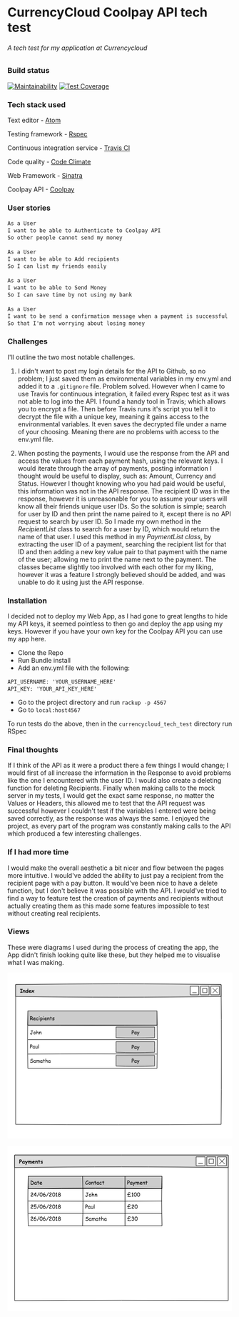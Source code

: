 # CurrencyCloud Coolpay API tech test

###### A tech test for my application at Currencycloud

### Build status

[![Maintainability](https://api.codeclimate.com/v1/badges/dcca0f8e11e2c566a12b/maintainability)](https://codeclimate.com/github/Raefey/currencycloud_tech_test/maintainability)
[![Test Coverage](https://api.codeclimate.com/v1/badges/dcca0f8e11e2c566a12b/test_coverage)](https://codeclimate.com/github/Raefey/currencycloud_tech_test/test_coverage)

### Tech stack used
Text editor - [Atom](https://atom.io/)

Testing framework - [Rspec](http://rspec.info/)

Continuous integration service - [Travis CI](https://travis-ci.org/)

Code quality - [Code Climate](https://codeclimate.com/)

Web Framework - [Sinatra](http://sinatrarb.com/)

Coolpay API - [Coolpay](https://coolpayapi.docs.apiary.io/)
### User stories

```
As a User
I want to be able to Authenticate to Coolpay API
So other people cannot send my money

As a User
I want to be able to Add recipients
So I can list my friends easily

As a User
I want to be able to Send Money
So I can save time by not using my bank

As a User
I want to be send a confirmation message when a payment is successful
So that I'm not worrying about losing money
```

### Challenges
I'll outline the two most notable challenges.

1. I didn't want to post my login details for the API to Github, so no problem; I just saved them as environmental variables in my env.yml and added it to a `.gitignore` file. Problem solved. However when I came to use Travis for continuous integration, it failed every Rspec test as it was not able to log into the API. I found a handy tool in Travis; which allows  you to encrypt a file. Then before Travis runs it's script you tell it to decrypt the file with a unique key, meaning it gains access to the environmental variables. It even saves the decrypted file under a name of your choosing. Meaning there are no problems with access to the env.yml file.

2. When posting the payments, I would use the response from the API and access the values from each payment hash, using the relevant keys. I would iterate through the array of payments, posting information I thought would be useful to display, such as: Amount, Currency and Status. However I thought knowing who you had paid would be useful, this information was not in the API response. The recipient ID was in the response, however it is unreasonable for you to assume your users will know all their friends unique user IDs. So the solution is simple; search for user by ID and then print the name paired to it, except there is no API request to search by user ID. So I made my own method in the *RecipientList* class to search for a user by ID, which would return the name of that user. I used this method in my *PaymentList class*, by extracting the user ID of a payment, searching the recipient list for that ID and then adding a new key value pair to that payment with the name of the user; allowing me to print the name next to the payment. The classes became slightly too involved with each other for my liking, however it was a feature I strongly believed should be added, and was unable to do it using just the API response.

### Installation

I decided not to deploy my Web App, as I had gone to great lengths to hide my API keys, it seemed pointless to then go and deploy the app using my keys. However if you have your own key for the Coolpay API you can use my app here.

- Clone the Repo
- Run Bundle install
- Add an env.yml file with the following:
```
API_USERNAME: 'YOUR_USERNAME_HERE'
API_KEY: 'YOUR_API_KEY_HERE'
```
- Go to the project directory and run `rackup -p 4567`
- Go to `local:host4567`

To run tests do the above, then in the `currencycloud_tech_test` directory run RSpec

### Final thoughts

If I think of the API as it were a product there a few things I would change; I would first of all increase the information in the Response to avoid problems like the one I encountered with the user ID. I would also create a deleting function for deleting Recipients. Finally when making calls to the mock server in my tests, I would get the exact same response, no matter the Values or Headers, this allowed me to test that the API request was successful however I couldn't test if the variables I entered were being saved correctly, as the response was always the same. I enjoyed the project, as every part of the program was constantly making calls to the API which produced a few interesting challenges.

### If I had more time

I would make the overall aesthetic a bit nicer and flow between the pages more intuitive. I would've added the ability to just pay a recipient from the recipient page with a pay button. It would've been nice to have a delete function, but I don't believe it was possible with the API.
I would've tried to find a way to feature test the creation of payments and recipients without actually creating them as this made some features impossible to test without creating real recipients.

### Views
 These were diagrams I used during the process of creating the app, the App didn't finish looking quite like these, but they helped me to visualise what I was making.

![Index](./pictures/index_view.png)

![Payments](./pictures/payments_view.png)

